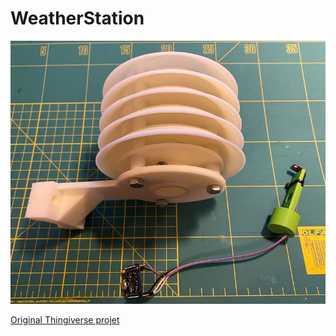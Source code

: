 # WeatherStation

![Weather Station](./_img/WeatherStation.jpg)

[Original Thingiverse projet](https://www.thingiverse.com/thing:1067700)
